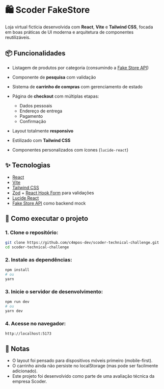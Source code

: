 # 🛍️ Scoder FakeStore

Loja virtual fictícia desenvolvida com **React**, **Vite** e **Tailwind CSS**, focada em boas práticas de UI moderna e arquitetura de componentes reutilizáveis.

## 📦 Funcionalidades

* Listagem de produtos por categoria (consumindo a [Fake Store API](https://fakestoreapi.com/))
* Componente de **pesquisa** com validação
* Sistema de **carrinho de compras** com gerenciamento de estado
* Página de **checkout** com múltiplas etapas:

  * Dados pessoais
  * Endereço de entrega
  * Pagamento
  * Confirmação
* Layout totalmente **responsivo**
* Estilizado com **Tailwind CSS**
* Componentes personalizados com ícones (`lucide-react`)

## ✨ Tecnologias

* [React](https://reactjs.org/)
* [Vite](https://vitejs.dev/)
* [Tailwind CSS](https://tailwindcss.com/)
* [Zod](https://github.com/colinhacks/zod) + [React Hook Form](https://react-hook-form.com/) para validações
* [Lucide React](https://lucide.dev/)
* [Fake Store API](https://fakestoreapi.com/) como backend mock

## 🚀 Como executar o projeto

### 1. Clone o repositório:

```bash
git clone https://github.com/c4mpos-dev/scoder-technical-challenge.git
cd scoder-technical-challenge
```

### 2. Instale as dependências:

```bash
npm install
# ou
yarn
```

### 3. Inicie o servidor de desenvolvimento:

```bash
npm run dev
# ou
yarn dev
```

### 4. Acesse no navegador:

```
http://localhost:5173
```

## 📌 Notas

* O layout foi pensado para dispositivos móveis primeiro (mobile-first).
* O carrinho ainda não persiste no localStorage (mas pode ser facilmente adicionado).
* Este projeto foi desenvolvido como parte de uma avaliação técnica da empresa Scoder.